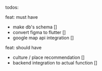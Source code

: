 todos:

feat: must have
- make db's schema []
- convert figma to flutter []
- google map api integration []

feat: should have 
- culture / place recommendation []
- backend integration to actual function []
